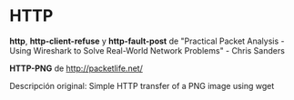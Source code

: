 HTTP
=========
**http**, **http-client-refuse** y **http-fault-post** de "Practical Packet Analysis - Using Wireshark to Solve Real-World Network Problems" - Chris Sanders

**HTTP-PNG** de http://packetlife.net/

Descripción original:
Simple HTTP transfer of a PNG image using wget
